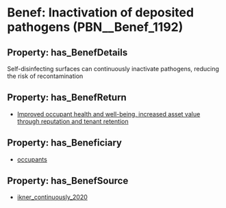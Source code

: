 # Benef: __Inactivation of deposited pathogens__ (PBN__Benef_1192)

## Property: has_BenefDetails

Self-disinfecting surfaces can continuously inactivate pathogens, reducing the risk of recontamination

## Property: has_BenefReturn

* [Improved occupant health and well-being, increased asset value through reputation and tenant retention](../BenefReturn/PBN__BenefReturn_1327)

## Property: has_Beneficiary

* [occupants](../Stakeholder/PBN__Stakeholder_92)

## Property: has_BenefSource

* [ikner_continuously_2020](../Article/PBN__Article_246)


